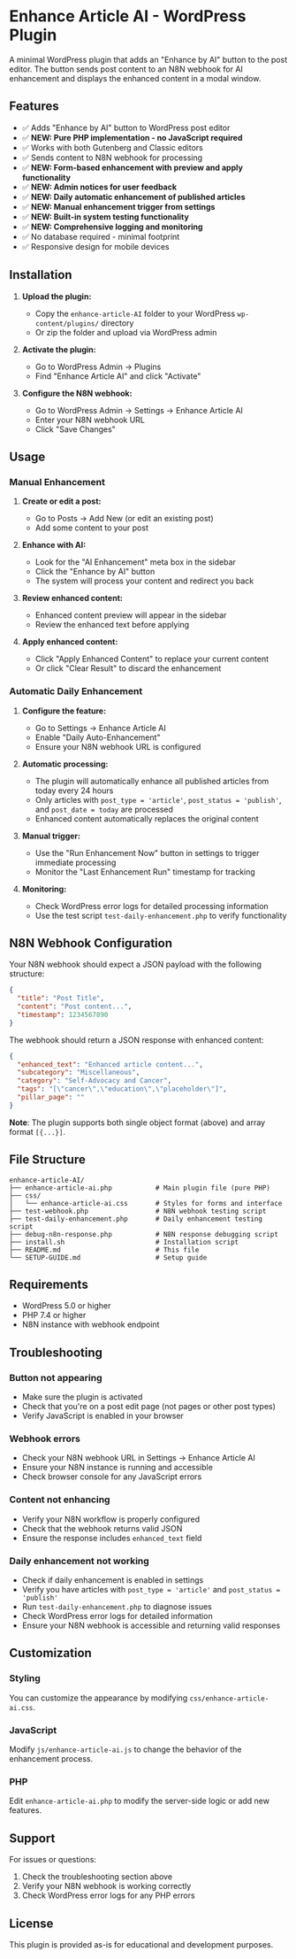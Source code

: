 # Enhance Article AI - WordPress Plugin

A minimal WordPress plugin that adds an "Enhance by AI" button to the post editor. The button sends post content to an N8N webhook for AI enhancement and displays the enhanced content in a modal window.

## Features

- ✅ Adds "Enhance by AI" button to WordPress post editor
- ✅ **NEW: Pure PHP implementation - no JavaScript required**
- ✅ Works with both Gutenberg and Classic editors
- ✅ Sends content to N8N webhook for processing
- ✅ **NEW: Form-based enhancement with preview and apply functionality**
- ✅ **NEW: Admin notices for user feedback**
- ✅ **NEW: Daily automatic enhancement of published articles**
- ✅ **NEW: Manual enhancement trigger from settings**
- ✅ **NEW: Built-in system testing functionality**
- ✅ **NEW: Comprehensive logging and monitoring**
- ✅ No database required - minimal footprint
- ✅ Responsive design for mobile devices

## Installation

1. **Upload the plugin:**
   - Copy the `enhance-article-AI` folder to your WordPress `wp-content/plugins/` directory
   - Or zip the folder and upload via WordPress admin

2. **Activate the plugin:**
   - Go to WordPress Admin → Plugins
   - Find "Enhance Article AI" and click "Activate"

3. **Configure the N8N webhook:**
   - Go to WordPress Admin → Settings → Enhance Article AI
   - Enter your N8N webhook URL
   - Click "Save Changes"

## Usage

### Manual Enhancement
1. **Create or edit a post:**
   - Go to Posts → Add New (or edit an existing post)
   - Add some content to your post

2. **Enhance with AI:**
   - Look for the "AI Enhancement" meta box in the sidebar
   - Click the "Enhance by AI" button
   - The system will process your content and redirect you back

3. **Review enhanced content:**
   - Enhanced content preview will appear in the sidebar
   - Review the enhanced text before applying

4. **Apply enhanced content:**
   - Click "Apply Enhanced Content" to replace your current content
   - Or click "Clear Result" to discard the enhancement

### Automatic Daily Enhancement
1. **Configure the feature:**
   - Go to Settings → Enhance Article AI
   - Enable "Daily Auto-Enhancement"
   - Ensure your N8N webhook URL is configured

2. **Automatic processing:**
   - The plugin will automatically enhance all published articles from today every 24 hours
   - Only articles with `post_type = 'article'`, `post_status = 'publish'`, and `post_date = today` are processed
   - Enhanced content automatically replaces the original content

3. **Manual trigger:**
   - Use the "Run Enhancement Now" button in settings to trigger immediate processing
   - Monitor the "Last Enhancement Run" timestamp for tracking

4. **Monitoring:**
   - Check WordPress error logs for detailed processing information
   - Use the test script `test-daily-enhancement.php` to verify functionality

## N8N Webhook Configuration

Your N8N webhook should expect a JSON payload with the following structure:

```json
{
  "title": "Post Title",
  "content": "Post content...",
  "timestamp": 1234567890
}
```

The webhook should return a JSON response with enhanced content:

```json
{
  "enhanced_text": "Enhanced article content...",
  "subcategory": "Miscellaneous",
  "category": "Self-Advocacy and Cancer",
  "tags": "[\"cancer\",\"education\",\"placeholder\"]",
  "pillar_page": ""
}
```

**Note**: The plugin supports both single object format (above) and array format `[{...}]`.

## File Structure

```
enhance-article-AI/
├── enhance-article-ai.php           # Main plugin file (pure PHP)
├── css/
│   └── enhance-article-ai.css       # Styles for forms and interface
├── test-webhook.php                 # N8N webhook testing script
├── test-daily-enhancement.php       # Daily enhancement testing script
├── debug-n8n-response.php           # N8N response debugging script
├── install.sh                       # Installation script
├── README.md                        # This file
└── SETUP-GUIDE.md                   # Setup guide
```

## Requirements

- WordPress 5.0 or higher
- PHP 7.4 or higher
- N8N instance with webhook endpoint

## Troubleshooting

### Button not appearing
- Make sure the plugin is activated
- Check that you're on a post edit page (not pages or other post types)
- Verify JavaScript is enabled in your browser

### Webhook errors
- Check your N8N webhook URL in Settings → Enhance Article AI
- Ensure your N8N instance is running and accessible
- Check browser console for any JavaScript errors

### Content not enhancing
- Verify your N8N workflow is properly configured
- Check that the webhook returns valid JSON
- Ensure the response includes `enhanced_text` field

### Daily enhancement not working
- Check if daily enhancement is enabled in settings
- Verify you have articles with `post_type = 'article'` and `post_status = 'publish'`
- Run `test-daily-enhancement.php` to diagnose issues
- Check WordPress error logs for detailed information
- Ensure your N8N webhook is accessible and returning valid responses

## Customization

### Styling
You can customize the appearance by modifying `css/enhance-article-ai.css`.

### JavaScript
Modify `js/enhance-article-ai.js` to change the behavior of the enhancement process.

### PHP
Edit `enhance-article-ai.php` to modify the server-side logic or add new features.

## Support

For issues or questions:
1. Check the troubleshooting section above
2. Verify your N8N webhook is working correctly
3. Check WordPress error logs for any PHP errors

## License

This plugin is provided as-is for educational and development purposes. 